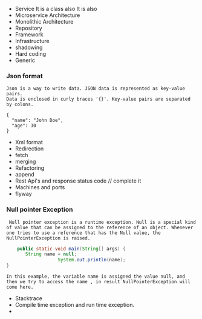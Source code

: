 * Service  It is a class also It is also
* Microservice Architecture
* Monolithic Architecture
* Repository
* Framework
* Infrastructure
* shadowing
* Hard coding
* Generic
### Json format
```
Json is a way to write data. JSON data is represented as key-value pairs. 
Data is enclosed in curly braces '{}'. Key-value pairs are separated by colons.
```
```
{
  "name": "John Doe",
  "age": 30
}

```
* Xml format
* Redirection
* fetch
* merging
* Refactoring
* append
* Rest Api's and response status code // complete it
* Machines and ports
* flyway
### Null pointer Exception
```
 Null pointer exception is a runtime exception. Null is a special kind of value that can be assigned to the reference of an object. Whenever one tries to use a reference that has the Null value, the NullPointerException is raised.
 ```
 ```java
     public static void main(String[] args) {
     	String name = null;
     	            System.out.println(name);
}
```
```
In this example, the variable name is assigned the value null, and then we try to access the name , in result NullPointerException will come here. 
```

* Stacktrace
* Compile time exception and run time exception.
* 

